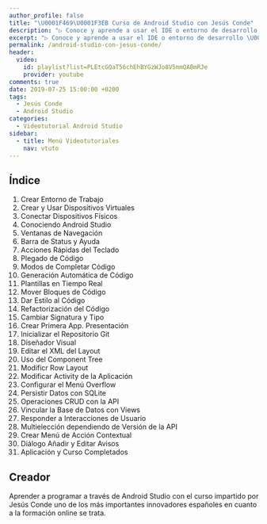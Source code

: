 ```yaml
---
author_profile: false
title: "\U0001F469‍\U0001F3EB Curso de Android Studio con Jesús Conde"
description: "▷ Conoce y aprende a usar el IDE o entorno de desarrollo \U0001F4F2 Android Studio \U0001F463 con este curso online del formador \U0001F468‍\U0001F3EB Jesús Conde ⭐️"
excerpt: "▷ Conoce y aprende a usar el IDE o entorno de desarrollo \U0001F4F2 Android Studio \U0001F463 con este curso online del formador \U0001F468‍\U0001F3EB Jesús Conde ⭐️"
permalink: /android-studio-con-jesus-conde/
header:
  video:
    id: playlist?list=PLEtcGQaT56chEhBYGzWJo8V5mmQABmRJe
    provider: youtube
comments: true
date: 2019-07-25 15:00:00 +0200
tags:
  - Jesús Conde
  - Android Studio
categories:
  - Videotutorial Android Studio
sidebar:
  - title: Menú Videotutoriales
    nav: vtuto
---
```


## &Iacute;ndice

1. Crear Entorno de Trabajo
2. Crear y Usar Dispositivos Virtuales
3. Conectar Dispositivos F&iacute;sicos
4. Conociendo Android Studio
5. Ventanas de Navegaci&oacute;n
6. Barra de Status y Ayuda
7. Acciones R&aacute;pidas del Teclado
8. Plegado de C&oacute;digo
9. Modos de Completar C&oacute;digo
10. Generaci&oacute;n Autom&aacute;tica de C&oacute;digo
11. Plantillas en Tiempo Real
12. Mover Bloques de C&oacute;digo
13. Dar Estilo al C&oacute;digo
14. Refactorizaci&oacute;n del C&oacute;digo
15. Cambiar Signatura y Tipo
16. Crear Primera App. Presentaci&oacute;n
17. Inicializar el Repositorio Git
18. Dise&ntilde;ador Visual
19. Editar el XML del Layout
20. Uso del Component Tree
21. Modificr Row Layout
22. Modificar Activity de la Aplicaci&oacute;n
23. Configurar el Men&uacute; Overflow
24. Persistir Datos con SQLite
25. Operaciones CRUD con la API
26. Vincular la Base de Datos con Views
27. Responder a Interacciones de Usuario
28. Multielecci&oacute;n dependiendo de Versi&oacute;n de la API
29. Crear Men&uacute; de Acci&oacute;n Contextual
30. Di&aacute;logo A&ntilde;adir y Editar Avisos
31. Aplicaci&oacute;n y Curso Completados

## Creador

Aprender a programar a trav&eacute;s de Android Studio con el curso impartido por Jes&uacute;s Conde uno de los m&aacute;s importantes innovadores espa&ntilde;oles en cuanto a la formaci&oacute;n online se trata.